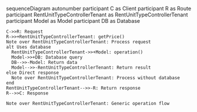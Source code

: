 sequenceDiagram
    autonumber
    participant C as Client
    participant R as Route
    participant RentUnitTypeControllerTenant as RentUnitTypeControllerTenant
    participant Model as Model
    participant DB as Database
    
    C->>R: Request
    R->>+RentUnitTypeControllerTenant: getPrice()
    Note over RentUnitTypeControllerTenant: Process request
    alt Uses database
      RentUnitTypeControllerTenant->>+Model: operation()
      Model->>+DB: Database query
      DB-->>-Model: Return data
      Model-->>-RentUnitTypeControllerTenant: Return result
    else Direct response
      Note over RentUnitTypeControllerTenant: Process without database
    end
    RentUnitTypeControllerTenant-->>-R: Return response
    R-->>C: Response
    
    Note over RentUnitTypeControllerTenant: Generic operation flow
  